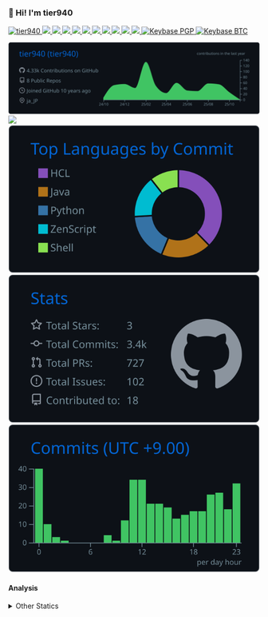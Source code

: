 ### 👋 Hi! I'm tier940

<p align="left"> 
  <a href="https://github.com/tier940/tier940/">
    <img src="https://komarev.com/ghpvc/?username=tier940" alt="tier940" />
  </a>
  <a href="http://twitter.com/tier940">
    <img height="20" src="https://img.shields.io/twitter/follow/tier940?label=Twitter&logo=twitter&style=flat" />
  </a>
  <a href="https://github.com/tier940">
    <img height="20" src="https://img.shields.io/github/followers/tier940?label=follow&logo=github&style=flat" />
  </a>
  <a href="https://www.reddit.com/user/tier940">
    <img height="20" src="https://img.shields.io/reddit/user-karma/combined/tier940?label=Reddit&logo=reddit&style=flat" />
  </a>
  <a href="https://stackoverflow.com/users/17317833/tier940">
    <img height="20" src="https://img.shields.io/stackexchange/stackoverflow/r/17317833?label=StackOverflow&logo=stack-overflow&style=flat" />
  </a>
  <a href="https://zenn.dev/tier940">
    <img height="20" src="https://zenn.badge.nikaera.com/s/tier940/likes" />
  </a>
  <a href="https://zenn.dev/tier940">
    <img height="20" src="https://zenn.badge.nikaera.com/s/tier940/followers" />
  </a>
  <a href="https://zenn.dev/tier940">
    <img height="20" src="https://zenn.badge.nikaera.com/s/tier940/articles" />
  </a>
  <a href="http://qiita.com/tier940">
    <img height="20" src="https://qiita-badge.apiapi.app/s/tier940/posts.svg" />
  </a>
  <a href="http://qiita.com/tier940">
    <img height="20" src="https://qiita-badge.apiapi.app/s/tier940/contributions.svg" />
  </a>
  <a href="https://github.com/tier940/tier940/">
    <img height="20" src="https://github.com/tier940/tier940/actions/workflows/main.yml/badge.svg" />
  </a>
  <a href="https://keybase.io/tier940">
    <img alt="Keybase PGP" src="https://img.shields.io/keybase/pgp/tier940">
  </a>
  <a href="https://keybase.io/tier940">
    <img alt="Keybase BTC" src="https://img.shields.io/keybase/btc/tier940">
  </a>
</p>

[![](https://raw.githubusercontent.com/tier940/tier940/main/profile-summary-card-output/github_dark/0-profile-details.svg)](https://github.com/vn7n24fzkq/github-profile-summary-cards)
[![](https://raw.githubusercontent.com/tier940/tier940/main/profile-summary-card-output/github_dark/1-repos-per-language.svg)](https://github.com/vn7n24fzkq/github-profile-summary-cards) [![](https://raw.githubusercontent.com/tier940/tier940/main/profile-summary-card-output/github_dark/2-most-commit-language.svg)](https://github.com/vn7n24fzkq/github-profile-summary-cards)
[![](https://raw.githubusercontent.com/tier940/tier940/main/profile-summary-card-output/github_dark/3-stats.svg)](https://github.com/vn7n24fzkq/github-profile-summary-cards) [![](https://raw.githubusercontent.com/tier940/tier940/main/profile-summary-card-output/github_dark/4-productive-time.svg)](https://github.com/vn7n24fzkq/github-profile-summary-cards)


#### Analysis
<!-- <img height="150" src="https://github.com/tier940/tier940/blob/master/images/stat.svg" alt="Alternative Text"/> -->

<details>
  <summary>Other Statics</summary>
  <!--START_SECTION:waka-->
![Code Time](http://img.shields.io/badge/Code%20Time-6%2C348%20hrs%2020%20mins-blue)

**🐱 My GitHub Data** 

> 📦 87.1 kB Used in GitHub's Storage 
 > 
> 💼 Opted to Hire
 > 
> 📜 14 Public Repositories 
 > 
> 🔑 9 Private Repositories 
 > 
**I'm an Early 🐤** 

```text
🌞 Morning                2775 commits        ████░░░░░░░░░░░░░░░░░░░░░   16.99 % 
🌆 Daytime                5875 commits        █████████░░░░░░░░░░░░░░░░   35.98 % 
🌃 Evening                5930 commits        █████████░░░░░░░░░░░░░░░░   36.32 % 
🌙 Night                  1749 commits        ███░░░░░░░░░░░░░░░░░░░░░░   10.71 % 
```
📅 **I'm Most Productive on Saturday** 

```text
Monday                   1793 commits        ███░░░░░░░░░░░░░░░░░░░░░░   10.98 % 
Tuesday                  2496 commits        ████░░░░░░░░░░░░░░░░░░░░░   15.29 % 
Wednesday                1930 commits        ███░░░░░░░░░░░░░░░░░░░░░░   11.82 % 
Thursday                 1643 commits        ███░░░░░░░░░░░░░░░░░░░░░░   10.06 % 
Friday                   2394 commits        ████░░░░░░░░░░░░░░░░░░░░░   14.66 % 
Saturday                 3140 commits        █████░░░░░░░░░░░░░░░░░░░░   19.23 % 
Sunday                   2933 commits        ████░░░░░░░░░░░░░░░░░░░░░   17.96 % 
```


📊 **This Week I Spent My Time On** 

```text
🕑︎ Time Zone: Asia/Tokyo

💬 Programming Languages: 
Other                    37 hrs 53 mins      ██████████████████░░░░░░░   71.86 % 
YAML                     8 hrs 49 mins       ████░░░░░░░░░░░░░░░░░░░░░   16.74 % 
Markdown                 3 hrs 30 mins       ██░░░░░░░░░░░░░░░░░░░░░░░   06.65 % 
Bash                     1 hr 18 mins        █░░░░░░░░░░░░░░░░░░░░░░░░   02.47 % 
Java                     21 mins             ░░░░░░░░░░░░░░░░░░░░░░░░░   00.68 % 

🔥 Editors: 
Chrome                   39 hrs 50 mins      ███████████████████░░░░░░   75.56 % 
VS Code                  12 hrs 53 mins      ██████░░░░░░░░░░░░░░░░░░░   24.44 % 

💻 Operating System: 
Windows                  40 hrs 31 mins      ███████████████████░░░░░░   76.84 % 
Linux                    12 hrs 12 mins      ██████░░░░░░░░░░░░░░░░░░░   23.16 % 
```

**I Mostly Code in Java** 

```text
Java                     11 repos            █████████░░░░░░░░░░░░░░░░   37.93 % 
Shell                    3 repos             ███░░░░░░░░░░░░░░░░░░░░░░   10.34 % 
HCL                      3 repos             ███░░░░░░░░░░░░░░░░░░░░░░   10.34 % 
Python                   2 repos             ██░░░░░░░░░░░░░░░░░░░░░░░   06.90 % 
JavaScript               1 repo              █░░░░░░░░░░░░░░░░░░░░░░░░   03.45 % 
```



**Timeline**

![Lines of Code chart](https://raw.githubusercontent.com/tier940/tier940/main/assets/bar_graph.png)


 Last Updated on 10/09/2025 00:38:34 UTC
<!--END_SECTION:waka-->
</details>
